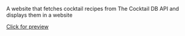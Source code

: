 A website that fetches cocktail recipes from The Cocktail DB API and displays them in a website

[Click for preview](https://htmlpreview.github.io/?https://github.com/MBendikaite/-cocktails/blob/master/index.html)
